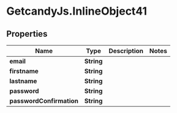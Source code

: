 # GetcandyJs.InlineObject41

## Properties

Name | Type | Description | Notes
------------ | ------------- | ------------- | -------------
**email** | **String** |  | 
**firstname** | **String** |  | 
**lastname** | **String** |  | 
**password** | **String** |  | 
**passwordConfirmation** | **String** |  | 


